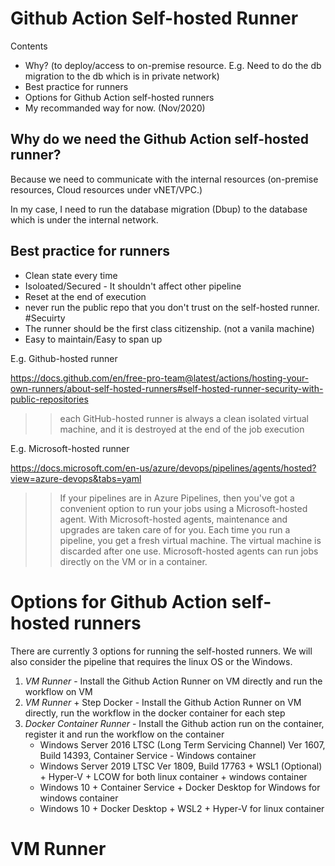 # Github Action Self-hosted Runner

Contents
* Why? (to deploy/access to on-premise resource. E.g. Need to do the db migration to the db which is in private network)
* Best practice for runners
* Options for Github Action self-hosted runners 
* My recommanded way for now. (Nov/2020)

## Why do we need the Github Action self-hosted runner?

Because we need to communicate with the internal resources (on-premise resources, Cloud resources under vNET/VPC.)

In my case, I need to run the database migration (Dbup) to the database which is under the internal network. 

## Best practice for runners

* Clean state every time
* Isoloated/Secured - It shouldn't affect other pipeline
* Reset at the end of execution
* never run the public repo that you don't trust on the self-hosted runner. #Secuirty
* The runner should be the first class citizenship. (not a vanila machine)
* Easy to maintain/Easy to span up

E.g. Github-hosted runner 

https://docs.github.com/en/free-pro-team@latest/actions/hosting-your-own-runners/about-self-hosted-runners#self-hosted-runner-security-with-public-repositories

>> each GitHub-hosted runner is always a clean isolated virtual machine, and it is destroyed at the end of the job execution

E.g. Microsoft-hosted runner

https://docs.microsoft.com/en-us/azure/devops/pipelines/agents/hosted?view=azure-devops&tabs=yaml

>> If your pipelines are in Azure Pipelines, then you've got a convenient option to run your jobs using a Microsoft-hosted agent. With Microsoft-hosted agents, maintenance and upgrades are taken care of for you. Each time you run a pipeline, you get a fresh virtual machine. The virtual machine is discarded after one use. Microsoft-hosted agents can run jobs directly on the VM or in a container.

# Options for Github Action self-hosted runners

There are currently 3 options for running the self-hosted runners. We will also consider the pipeline that requires the linux OS or the Windows. 

1. *VM Runner* - Install the Github Action Runner on VM directly and run the workflow on VM
2. *VM Runner* + Step Docker - Install the Github Action Runner on VM directly, run the workflow in the docker container for each step
3. *Docker Container Runner* - Install the Github action run on the container, register it and run the workflow on the container
   * Windows Server 2016 LTSC (Long Term Servicing Channel) Ver 1607, Build 14393, Container Service - Windows container
   * Windows Server 2019 LTSC Ver 1809, Build 17763 + WSL1 (Optional) + Hyper-V + LCOW for both linux container + windows container
   * Windows 10 + Container Service + Docker Desktop for Windows for windows container
   * Windows 10 + Docker Desktop + WSL2 + Hyper-V for linux container

# VM Runner


